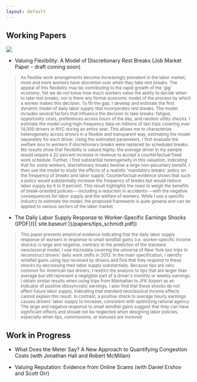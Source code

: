 ```yaml
---
layout: default
---
```


## Working Papers

<img src="{{ site.baseurl }}/images/taxi2.png" class="research-img no-mobile"> 


-	Valuing Flexibility: A Model of Discretionary Rest Breaks (Job Market Paper - draft coming soon)

> <small>As flexible work arrangements become increasingly prevalent in the labor market, more and more workers have discretion over when they take rest breaks. The appeal of this flexibility may be contributing to the rapid growth of the 'gig' economy. Yet we do not know how much workers value the ability to decide when to take rest breaks, nor is there any formal economic model of the process by which a worker makes this decision. To fill the gap, I develop and estimate the first dynamic model of daily labor supply that incorporates rest breaks. The model includes several factors that influence the decision to take breaks: fatigue, opportunity costs, preferences across hours of the day, and random utility shocks. I estimate the model using high-frequency data on millions of taxi trips covering over 14,000 drivers in NYC during an entire year. This allows me to characterize heterogeneity across drivers in a flexible and transparent way, estimating the model separately for each driver. Using the estimated parameters, I first evaluate the welfare loss to workers if discretionary breaks were replaced by scheduled breaks. My results show that flexibility is valued highly: the average driver in my sample would require a 22 percent increase in revenue to accept a counterfactual fixed work schedule. Further, I find substantial heterogeneity in this valuation, indicating that for some workers, discretionary breaks bestow a large non-pecuniary benefit. I then use the model to study the effects of a realistic 'mandatory breaks' policy on the frequency of breaks and labor supply. Counterfactual evidence shows that such a policy would substantially increase the frequency of breaks but would reduce labor supply by 6 to 9 percent. This result highlights the need to weigh the benefits of break-oriented policies---including a reduction in accidents---with the negative consequences for labor supply and the welfare of workers. While I use a specific industry to estimate the model, the proposed framework is quite general and can be applied to various sectors of the labor market.</small>



-	The Daily Labor Supply Response to Worker-Specific Earnings Shocks ([PDF]({{ site.baseurl }}/papers/tips_schmidt.pdf))

<!-- <small>This paper presents empirical evidence that the labor supply elasticity of taxi drivers can be negative in response to temporary positive earnings shocks. The observed pattern is inconsistent with the neoclassical life-cycle model of labor supply and suggests some form of behavioral preferences. To get this result, I decompose unexpected earnings variations into a market wage component and an idiosyncratic component. This differs from previous studies that assume a homogeneous labor supply effect of unexpected earnings shocks. I identify abnormally large tips from the universe of New York medallion taxi trips in 2013 and use them as a source of exogenous variation of the idiosyncratic component. I find that the negative labor supply elasticity is only observed for the idiosyncratic component; taxi drivers respond to a positive idiosyncratic shock by decreasing their labor supply by an economically significant amount. On the other hand, a positive market wage shock causes their labor supply to increase, consistent with an optimizing rational agent. While the empirical findings of this paper rejects the neoclassical model of labor supply, they cannot distinguish between competing behavioral explanations. Therefore, three broad classes of behavioral models are compared and discussed.</small>
 -->
> <small>This paper presents empirical evidence indicating that the daily labor supply response of workers in response to small windfall gains (i.e. worker-specific income shocks) is large and negative, contrary to the prediction of the standard neoclassical model. I use microdata covering the universe of New York taxi trips to reconstruct drivers' daily work shifts in 2013. In the main specification, I identify windfall gains using tips received by drivers and find that they respond to these shocks by decreasing their labor supply substantially. Because tips are very common for American taxi drivers, I restrict the analysis to tips that are larger than average but still represent a negligible part of a driver's monthly or weekly earnings. I obtain similar results when using trips from Manhattan to JFK Airport as an indicator of positive idiosyncratic earnings. I also find that these shocks do not affect future labor supply, indicating that standard neoclassical income effects cannot explain this result. In contrast, a positive shock to average hourly earnings causes drivers' labor supply to increase, consistent with optimizing rational agency. The large and negative response to small windfall gains suggest that they can have significant effects and should not be neglected when designing labor policies, especially when tips, commissions, or bonuses are involved.</small>


## Work in Progress

-	What Does the Meter Say? A New Approach to Quantifying Congestion Costs (with Jonathan Hall and Robert McMillan)

-	Valuing Reputation: Evidence from Online Scams (with Daniel Ershov and Scott Orr)


